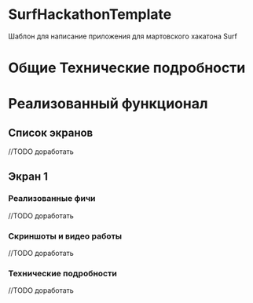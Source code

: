 # SurfHackathonTemplate

Шаблон для написание приложения для мартовского хакатона Surf

# Общие Технические подробности

# Реализованный функционал

## Список экранов

//TODO доработать

## Экран 1

### Реализованные фичи

//TODO доработать


### Скриншоты и видео работы

//TODO доработать


### Технические подробности

//TODO доработать
